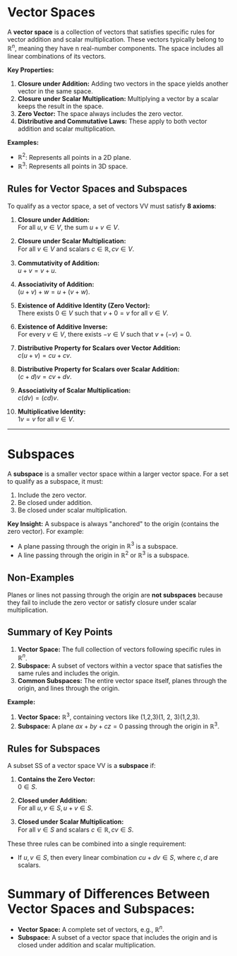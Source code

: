 # Vector Spaces

A **vector space** is a collection of vectors that satisfies specific rules for vector addition and scalar multiplication. These vectors typically belong to $\mathbb{R}^{n}$, meaning they have n real-number components. The space includes all linear combinations of its vectors.

**Key Properties:**

1. **Closure under Addition:** Adding two vectors in the space yields another vector in the same space.
2. **Closure under Scalar Multiplication:** Multiplying a vector by a scalar keeps the result in the space.
3. **Zero Vector:** The space always includes the zero vector.
4. **Distributive and Commutative Laws:** These apply to both vector addition and scalar multiplication.

**Examples:**

- $\mathbb{R}^{2}$: Represents all points in a 2D plane.
- $\mathbb{R}^{3}$: Represents all points in 3D space.
## Rules for Vector Spaces and Subspaces
To qualify as a vector space, a set of vectors VV must satisfy **8 axioms**:
1. **Closure under Addition:**  
    For all $u,v \in V$, the sum $u+v\in V$.
    
2. **Closure under Scalar Multiplication:**  
    For all $v\in V$ and scalars $c\in\mathbb{R},cv\in V$.
    
3. **Commutativity of Addition:**  
    $u+v=v+u$.
    
4. **Associativity of Addition:**  
    $(u+v)+w=u+(v+w)$.
    
5. **Existence of Additive Identity (Zero Vector):**  
    There exists $0\in V$ such that $v+0=v$ for all $v\in V$.
    
6. **Existence of Additive Inverse:**  
    For every $v\in V$, there exists $-v\in V$ such that $v+(-v)=0$.
    
7. **Distributive Property for Scalars over Vector Addition:**  
    $c(u+v)=cu+cv$.
    
8. **Distributive Property for Scalars over Scalar Addition:**  
    $(c+d)v=cv+dv$.
    
9. **Associativity of Scalar Multiplication:**  
    $c(dv)=(cd)v$.
    
10. **Multiplicative Identity:**  
    $1v=v$ for all $v\in V$.
    


---
# Subspaces

A **subspace** is a smaller vector space within a larger vector space. For a set to qualify as a subspace, it must:

1. Include the zero vector.
2. Be closed under addition.
3. Be closed under scalar multiplication.

**Key Insight:** A subspace is always "anchored" to the origin (contains the zero vector). For example:

- A plane passing through the origin in $\mathbb{R}^3$ is a subspace.
- A line passing through the origin in $\mathbb{R}^{2}$ or $\mathbb{R}^{3}$ is a subspace.

## Non-Examples

Planes or lines not passing through the origin are **not subspaces** because they fail to include the zero vector or satisfy closure under scalar multiplication.

## Summary of Key Points

1. **Vector Space:** The full collection of vectors following specific rules in $\mathbb{R}^{n}$.
2. **Subspace:** A subset of vectors within a vector space that satisfies the same rules and includes the origin.
3. **Common Subspaces:** The entire vector space itself, planes through the origin, and lines through the origin.

**Example:**

1. **Vector Space:** $\mathbb{R}^{3}$, containing vectors like (1,2,3)(1, 2, 3)(1,2,3).
2. **Subspace:** A plane $ax+by+cz=0$ passing through the origin in $\mathbb{R}^{3}$.

## Rules for Subspaces

A subset SS of a vector space VV is a **subspace** if:

1. **Contains the Zero Vector:**  
    $0\in S$.
    
2. **Closed under Addition:**  
    For all $u,v\in S,u+v\in S$.
    
3. **Closed under Scalar Multiplication:**  
    For all $v\in S$ and scalars $c\in \mathbb{R},cv\in S$.
    

These three rules can be combined into a single requirement:

- If $u,v\in S$, then every linear combination $cu+dv\in S$, where $c,d$ are scalars.

# Summary of Differences Between Vector Spaces and Subspaces:

- **Vector Space:** A complete set of vectors, e.g., $\mathbb{R}^{n}$.
- **Subspace:** A subset of a vector space that includes the origin and is closed under addition and scalar multiplication.